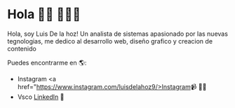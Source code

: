 # Hola 👋🏾 👩🏾‍💻

Hola, soy Luis De la hoz! Un analista de sistemas apasionado por las nuevas tegnologias, me dedico al desarrollo web, diseño grafico y creacion de contenido

Puedes encontrarme en 🌎:
- Instagram  <a href="https://www.instagram.com/luisdelahoz9/>Instagram</a>📹 ✍🏾
- Vsco <a href="https://vsco.co/-delahoz-/gallery">LinkedIn</a> 💼


